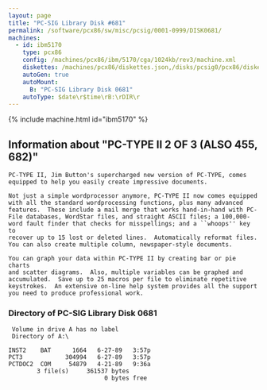 ```yaml
---
layout: page
title: "PC-SIG Library Disk #681"
permalink: /software/pcx86/sw/misc/pcsig/0001-0999/DISK0681/
machines:
  - id: ibm5170
    type: pcx86
    config: /machines/pcx86/ibm/5170/cga/1024kb/rev3/machine.xml
    diskettes: /machines/pcx86/diskettes.json,/disks/pcsig0/pcx86/diskettes.json
    autoGen: true
    autoMount:
      B: "PC-SIG Library Disk 0681"
    autoType: $date\r$time\rB:\rDIR\r
---
```


{% include machine.html id="ibm5170" %}

## Information about "PC-TYPE II 2 OF 3 (ALSO 455, 682)"

    PC-TYPE II, Jim Button's supercharged new version of PC-TYPE, comes
    equipped to help you easily create impressive documents.
    
    Not just a simple wordprocessor anymore, PC-TYPE II now comes equipped
    with all the standard wordprocessing functions, plus many advanced
    features.  These include a mail merge that works hand-in-hand with PC-
    File databases, WordStar files, and straight ASCII files; a 100,000-
    word fault finder that checks for misspellings; and a ``whoops'' key to
    recover up to 15 lost or deleted lines.  Automatically reformat files.
    You can also create multiple column, newspaper-style documents.
    
    You can graph your data within PC-TYPE II by creating bar or pie charts
    and scatter diagrams.  Also, multiple variables can be graphed and
    accumulated.  Save up to 25 macros per file to eliminate repetitive
    keystrokes.  An extensive on-line help system provides all the support
    you need to produce professional work.

### Directory of PC-SIG Library Disk 0681

     Volume in drive A has no label
     Directory of A:\

    INST2    BAT      1664   6-27-89   3:57p
    PCT3            304994   6-27-89   3:57p
    PCTDOC2  COM     54879   4-21-89   9:36a
            3 file(s)     361537 bytes
                               0 bytes free

